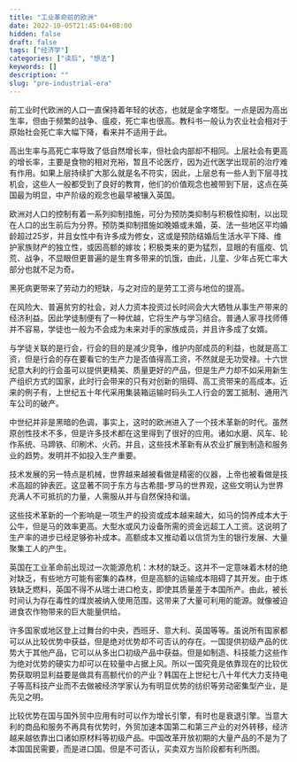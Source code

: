 ```yaml
---
title: "工业革命前的欧洲"
date: 2022-10-05T21:45:04+08:00
hidden: false
draft: false
tags: ["经济学"]
categories: ["读后", "想法"]
keywords: []
description: ""
slug: "pre-industrial-era"
---
```

前工业时代欧洲的人口一直保持着年轻的状态，也就是金字塔型。一点是因为高出生率，但由于频繁的战争、瘟疫，死亡率也很高。教科书一般认为农业社会相对于原始社会死亡率大幅下降，看来并不适用于此。

高出生率与高死亡率导致了低自然增长率，但社会内部却不相同。上层社会有更高的增长率，主要是食物的相对充裕，暂且不论医疗，因为近代医学出现前的治疗难有作用。如果上层持续扩大那么就是名不符实，因此，上层总有一些人到下层寻找机会，这些人一般都受到了良好的教育，他们的价值观念也被带到下层，这点在英国最为明显，中产阶级的观念也最早被镶入英国。

欧洲对人口的控制有着一系列抑制措施，可分为预防类抑制与积极性抑制，以出现在人口的出生前后为分界。预防类抑制措施如晚婚或未婚，英、法一些地区平均婚龄超过25岁，并且女性中有许多成为修女，这或是预防结婚后生活水平下降、维护家族财产的独立性，或因高额的嫁妆；积极类来的更为猛烈，显眼的有瘟疫、饥荒、战争，不显眼但更普遍的是生育多带来的饥饿，由此，儿童、少年占死亡率大部分也就不足为奇。

黑死病更带来了劳动力的短缺，与之对应的是劳工工资与地位的提高。

在风险大、普遍贫穷的社会，对人力资本投资过长时间会大大牺牲从事生产带来的经济利益。因此学徒制便有了一种优越，它将生产与学习结合。普通人家寻找师傅并不容易，学徒也一般为不会成为未来对手的家族成员，并且许多成了女婿。

与学徒关联的是行会，行会的目的是减少竞争，维护内部成员的利益，也就是高工资，但是行会的存在要看它的生产力是否值得高工资，不然就是无功受禄。十六世纪意大利的行会虽可以提供更精美、质量更好的产品，但是生产力却不如采用新生产组织方式的国家，此时行会带来的只有对创新的阻碍、高工资带来的高成本。近来的例子有，上世纪五十年代采用集装箱运输时码头工人行会的罢工抵制、通用汽车公司的破产。

中世纪并非是黑暗的色调，事实上，这时的欧洲进入了一个技术革新的时代。虽然原创性技术不多，但是许多技术都在这里得到了很好的应用。诸如水磨、风车、轮作系统、马蹄铁、印刷术、火药。并且，这些技术革新有从农业扩展到制造和服务业的趋势。发明并不如投入生产重要。


技术发展的另一特点是机械，世界越来越被看做是精密的仪器，上帝也被看做是技术高超的钟表匠。这显著不同于东方与古希腊-罗马的世界观，这些文明认为世界充满人不可抵抗的力量，人需服从并与自然保持和谐。

这些技术革新的一个影响是一项生产的投资或成本越来越大，如马的饲养成本大于公牛，但是马的效率更高。大型水或风力设备所需的资金远超工人工资。这说明了生产率的进步已经足够弥补成本。高额成本又推动着以信贷为生的银行发展、大量聚集工人的产生。

英国在工业革命前出现过一次能源危机：木材的缺乏。这并不一定意味着木材的绝对缺乏，有些地方可能有密集的森林，但是高额的运输成本阻碍了其开发。由于炼铁缺乏燃料，英国不得不从瑞士进口枪支，即使其质量差于本国所产。由此，被长时间认为存在毒性的煤炭被纳入使用范围，这带来了大量可利用的能源。就像被迫进食农作物带来的巨大能量供给。

许多国家或地区登上过舞台的中央，西班牙、意大利、英国等等。虽说所有国家都可以从比较优势中获益，但是绝对优势却不可否认的存在。一国提供初级产品的优势大于其他产品，它可以从多出口初级产品中获益。但是如制造、科技能力这些作为绝对优势的硬实力却可以在较量中占据上风。所以一国究竟是依靠现在的比较优势获取明显利益要是做具有高额代价的产业？韩国在上世纪七八十年代大力支持电子等高科技产业而不去做被经济学家认为有明显优势的纺织等劳动密集型产业，是先见之明。

比较优势在国与国外贸中应用有时可以作为增长引擎，有时也是衰退引擎。当意大利的商品和服务不再具有优势时，外贸加速本国第二和第三产业的对外转移，经济越来越依靠出口诸如原材料等初级产品。中国改革开放初期的大量产品的不是为了本国国民需要，而是进口国。但是不可否认，买卖双方当阶段都有利所图。

